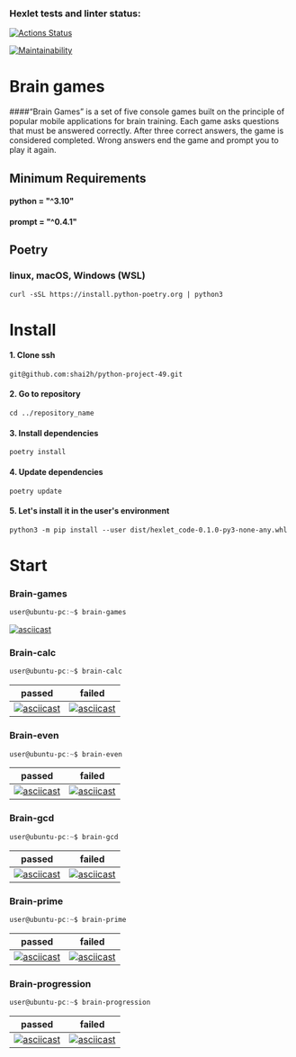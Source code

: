### Hexlet tests and linter status:
[![Actions Status](https://github.com/shai2h/python-project-49/actions/workflows/hexlet-check.yml/badge.svg)](https://github.com/shai2h/python-project-49/actions)

[![Maintainability](https://api.codeclimate.com/v1/badges/bfd427637d3296c59338/maintainability)](https://codeclimate.com/github/shai2h/python-project-49/maintainability)

# Brain games
####“Brain Games” is a set of five console games built on the principle of popular mobile applications for brain training. Each game asks questions that must be answered correctly. After three correct answers, the game is considered completed. Wrong answers end the game and prompt you to play it again.

## Minimum Requirements
#### python = "^3.10" <br>
#### prompt = "^0.4.1"

## Poetry
### linux, macOS, Windows (WSL)

```
curl -sSL https://install.python-poetry.org | python3
```

# Install
#### 1. Clone ssh
```
git@github.com:shai2h/python-project-49.git
```
#### 2. Go to repository
```
cd ../repository_name
```
#### 3. Install dependencies
```
poetry install
```

#### 4. Update dependencies
```
poetry update
```
#### 5. Let's install it in the user's environment
```
python3 -m pip install --user dist/hexlet_code-0.1.0-py3-none-any.whl
```
# Start
### Brain-games
```powershell
user@ubuntu-pc:~$ brain-games
```
[![asciicast](https://asciinema.org/a/5ph3TLgVnQp6p8exYe0otVV9J.svg)](https://asciinema.org/a/5ph3TLgVnQp6p8exYe0otVV9J)

### Brain-calc
```powershell
user@ubuntu-pc:~$ brain-calc
```
|passed|failed|
|:-:|:-:|
|[![asciicast](https://asciinema.org/a/5ph3TLgVnQp6p8exYe0otVV9J.svg)](https://asciinema.org/a/5ph3TLgVnQp6p8exYe0otVV9J)|[![asciicast](https://asciinema.org/a/rGXAcDyuxOgqkwyuaQ6URjp6d.svg)](https://asciinema.org/a/rGXAcDyuxOgqkwyuaQ6URjp6d)|

### Brain-even
```powershell
user@ubuntu-pc:~$ brain-even
```
|passed|failed|
|:-:|:-:|
|[![asciicast](https://asciinema.org/a/uzwacvZEB9QE0QltHgMDeymwl.svg)](https://asciinema.org/a/uzwacvZEB9QE0QltHgMDeymwl)|[![asciicast](https://asciinema.org/a/czuB1hB1h3851cpVXBi4rpkXT.svg)](https://asciinema.org/a/czuB1hB1h3851cpVXBi4rpkXT)|

### Brain-gcd
```powershell
user@ubuntu-pc:~$ brain-gcd
```
|passed|failed|
|:-:|:-:|
|[![asciicast](https://asciinema.org/a/KPXRhpk5Xl9dtvudvRTV6uEIH.svg)](https://asciinema.org/a/KPXRhpk5Xl9dtvudvRTV6uEIH)|[![asciicast](https://asciinema.org/a/7NVSaNqjycsyesr7uT2qK8hFm.svg)](https://asciinema.org/a/7NVSaNqjycsyesr7uT2qK8hFm)|

### Brain-prime
```powershell
user@ubuntu-pc:~$ brain-prime
```
|passed|failed|
|:-:|:-:|
|[![asciicast](https://asciinema.org/a/bh7xiSihgs3oT1Dp0XEDXt0FI.svg)](https://asciinema.org/a/bh7xiSihgs3oT1Dp0XEDXt0FI)|[![asciicast](https://asciinema.org/a/mQV2rSP9Rs5TQ3PPm4lmYP97p.svg)](https://asciinema.org/a/mQV2rSP9Rs5TQ3PPm4lmYP97p)|

### Brain-progression
```powershell
user@ubuntu-pc:~$ brain-progression
```
|passed|failed|
|:-:|:-:|
|[![asciicast](https://asciinema.org/a/BYYsgG6rYFDQDOmk5qYPmG95O.svg)](https://asciinema.org/a/BYYsgG6rYFDQDOmk5qYPmG95O)|[![asciicast](https://asciinema.org/a/NP8LqcNDn5sT5DwyYAWQKJEA9.svg)](https://asciinema.org/a/NP8LqcNDn5sT5DwyYAWQKJEA9)|









